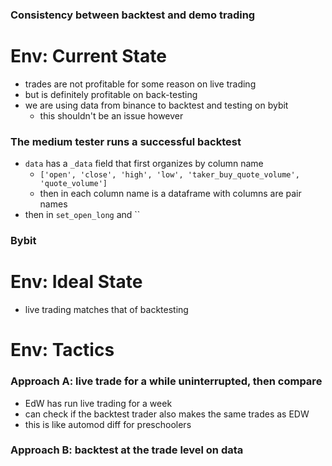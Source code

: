 ### Consistency between backtest and demo trading

# Env: Current State
- trades are not profitable for some reason on live trading
- but is definitely profitable on back-testing
- we are using data from binance to backtest and testing on bybit
  - this shouldn't be an issue however

### The medium tester runs a successful backtest
- `data` has a `_data` field that first organizes by column name
  - `['open', 'close', 'high', 'low', 'taker_buy_quote_volume', 'quote_volume']`
  - then in each column name is a dataframe with columns are pair names
- then in `set_open_long` and ``

### Bybit

# Env: Ideal State
- live trading matches that of backtesting

# Env: Tactics
### Approach A: live trade for a while uninterrupted, then compare
- EdW has run live trading for a week
- can check if the backtest trader also makes the same trades as EDW
- this is like automod diff for preschoolers

### Approach B: backtest at the trade level on data
